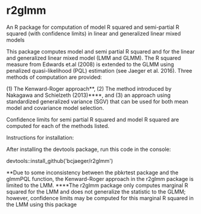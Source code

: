 # r2glmm

An R package for computation of model R squared and semi-partial 
R squared (with confidence limits) in linear and generalized linear mixed models

This package computes model and semi partial R squared and 
for the linear and generalized linear mixed model (LMM and GLMM). 
The R squared measure from Edwards et.al (2008) is extended
to the GLMM using penalized quasi-likelihood (PQL) estimation 
(see Jaeger et al. 2016). Three methods of computation are provided:

(1) The Kenward-Roger approach**,
(2) The method introduced by Nakagawa and Schielzeth (2013)****, and
(3) an approach using standardized generalized variance (SGV)
that can be used for both mean model and covariance model selection.

Confidence limits for semi partial R squared and model R squared are
computed for each of the methods listed.

Instructions for installation:

After installing the devtools package, run this code in the console:

devtools::install_github('bcjaeger/r2glmm')

**Due to some inconsistency between the pbkrtest package and the glmmPQL
function, the Kenward-Roger approach in the r2glmm package is limited to
the LMM.
****The r2glmm package only computes marginal R squared for the LMM and
does not generalize the statistic to the GLMM; however, confidence limits
may be computed for this marginal R squared in the LMM using this package

